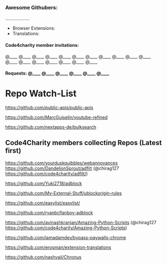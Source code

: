 ### Awesome Githubers:
................... 
 - Browser Extensions:
 - Translations: 
#### Code4charity member invitations:  
@____ @____ @____ @____ @____ @____ @____ @____ @____ @____ @____ @____ @____ @____ @____ @____ @____ @____

#### Requests:  @____ @____ @____ @____ @____ @____

# Repo Watch-List
https://github.com/public-apis/public-apis

https://github.com/MarcGuiselin/youtube-refined

https://github.com/nextapps-de/bulksearch

## Code4Charity members collecting Repos (Latest first) 

https://github.com/yourduskquibbles/webannoyances      
https://github.com/DandelionSprout/adfilt         (@chirag127   https://github.com/code4charity/adfilt/)

https://github.com/Yuki2718/adblock

https://github.com/My-External-Stuff/ublockorigin-rules

https://github.com/easylist/easylist/

https://github.com/ryanbr/fanboy-adblock

https://github.com/avinashkranjan/Amazing-Python-Scripts   (@chirag127 https://github.com/code4charity/Amazing-Python-Scripts)

https://github.com/iamadamdev/bypass-paywalls-chrome

https://github.com/erosman/extension-translations

https://github.com/nashvail/Chronus




